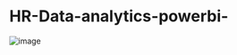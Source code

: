 # HR-Data-analytics-powerbi-

![image](https://github.com/user-attachments/assets/1964c918-e33e-4637-ab2e-fdc01a0ab1a4)
